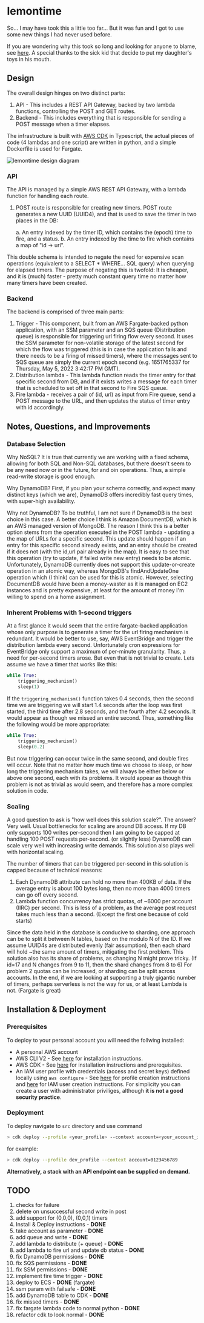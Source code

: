 # lemontime

So... I may have took this a little too far... But it was fun and I got to use some new things I had never used before.

If you are wondering why this took so long and looking for anyone to blame, see [here](https://www.youtube.com/watch?v=2Xq2fZCs2oU). A special thanks to the sick kid that decide to put my daughter's toys in his mouth.

## Design

The overall design hinges on two distinct parts:

1. API - This includes a REST API Gateway, backed by two lambda functions, controlling the POST and GET routes.
1. Backend - This includes everything that is responsible for sending a POST message when a timer elapses.

The infrastructure is built with [AWS CDK](https://aws.amazon.com/cdk/) in Typescript, the actual pieces of code (4 lambdas and one script) are written in python, and a simple Dockerfile is used for Fargate.

![lemontime design diagram](assets/lemontime_design.jpeg 'Design Diagram')

### API

The API is managed by a simple AWS REST API Gateway, with a lambda function for handling each route.

1. POST route is responsible for creating new timers. POST route generates a new UUID (UUID4), and that is used to save the timer in two places in the DB:

    a. An entry indexed by the timer ID, which contains the (epoch) time to fire, and a status.
    b. An entry indexed by the time to fire which contains a map of "id -> url".

This double schema is intended to negate the need for expensive scan operations (equivalent to a SELECT \* WHERE... SQL query) when querying for elapsed timers. The purpose of negating this is twofold: It is cheaper, and it is (much) faster - pretty much constant query time no matter how many timers have been created.

### Backend

The backend is comprised of three main parts:

1. Trigger - This component, built from an AWS Fargate-backed python application, with an SSM parameter and an SQS queue (Distribution queue) is responsible for triggering url firing flow every second. It uses the SSM parameter for non-volatile storage of the latest second for which the flow was triggered (this is in case the application fails and there needs to be a firing of missed timers), where the messages sent to SQS queue are simply the current epoch second (e.g. 1651765337 for Thursday, May 5, 2022 3:42:17 PM GMT).
1. Distribution lambda - This lambda function reads the timer entry for that specific second from DB, and if it exists writes a message for each timer that is scheduled to set off in that second to Fire SQS queue.
1. Fire lambda - receives a pair of (id, url) as input from Fire queue, send a POST message to the URL, and then updates the status of timer entry with id accordingly.

## Notes, Questions, and Improvements

### Database Selection

Why NoSQL? It is true that currently we are working with a fixed schema, allowing for both SQL and Non-SQL databases, but there doesn't seem to be any need now or in the future, for and oin operations. Thus, a simple read-write storage is good enough.

Why DynamoDB? First, if you plan your schema correctly, and expect many distinct keys (which we are), DynamoDB offers incredibly fast query times, with super-high availability.

Why not DynamoDB? To be truthful, I am not sure if DynamoDB is the best choice in this case. A better choice I think is Amazon DocumentDB, which is an AWS managed version of MongoDB. The reason I think this is a better option stems from the operation executed in the POST lambda - updating a the map of URLs for a specific second. This update should happen if an entry for this specific second already exists, and an entry should be created if it does not (with the id,url pair already in the map). It is easy to see that this operation (try to update, if failed write new entry) needs to be atomic. Unfortunately, DynamoDB currently does not support this update-or-create operation in an atomic way, whereas MongoDB's findAndUpdateOne operation which (I think) can be used for this is atomic. However, selecting DocumentDB would have been a money-waster as it is managed on EC2 instances and is pretty expensive, at least for the amount of money I'm willing to spend on a home assignment.

### Inherent Problems with 1-second triggers

At a first glance it would seem that the entire fargate-backed application whose only purpose is to generate a timer for the url firing mechanism is redundant. It would be better to use, say, AWS EventBridge and trigger the distribution lambda every second. Unfortunately cron expressions for EventBridge only support a maximum of per-minute granularity. Thus, a need for per-second timers arose. But even that is not trivial to create. Lets assume we have a timer that works like this:

```python
while True:
    triggering_mechanism()
    sleep(1)
```

If the `triggering_mechanism()` function takes 0.4 seconds, then the second time we are triggering we will start 1.4 seconds after the loop was first started, the third time after 2.8 seconds, and the fourth after 4.2 seconds. It would appear as though we missed an entire second. Thus, something like the following would be more appropriate:

```python
while True:
    triggering_mechanism()
    sleep(0.2)
```

But now triggering can occur twice in the same second, and double fires will occur. Note that no matter how much time we choose to sleep, or how long the triggering mechanism takes, we will always be either below or above one second, each with its problems. It would appear as though this problem is not as trivial as would seem, and therefore has a more complex solution in code.

### Scaling

A good question to ask is "how well does this solution scale?". The answer? Very well. Usual bottlenecks for scaling are around DB access. If my DB only supports 100 writes per-second then I am going to be capped at handling 100 POST requests per-second. (or slightly less) DynamoDB can scale very well with increasing write demands. This solution also plays well with horizontal scaling.

The number of timers that can be triggered per-second in this solution is capped because of technical reasons:

1. Each DynamoDB attribute can hold no more than 400KB of data. If the average entry is about 100 bytes long, then no more than 4000 timers can go off every second.
1. Lambda function concurrency has strict quotas, of ~6000 per account (IIRC) per second. This is less of a problem, as the average post request takes much less than a second. (Except the first one because of cold starts)

Since the data held in the database is conducive to sharding, one approach can be to split it between N tables, based on the modulo N of the ID. If we assume UUID4s are distributed evenly (fair assumption), then each shard will hold ~the same amount of timers, mitigating the first problem. This solution also has its share of problems, as changing N might prove tricky. (If id=17 and N changes from 9 to 11, then the shard changes from 8 to 6) For problem 2 quotas can be increased, or sharding can be split across accounts. In the end, if we are looking at supporting a truly gigantic number of timers, perhaps serverless is not the way for us, or at least Lambda is not. (Fargate is great)

## Installation & Deployment

### Prerequisites

To deploy to your personal account you will need the follwing installed:

-   A personal AWS account
-   AWS CLI V2 - See [here](https://docs.aws.amazon.com/cli/latest/userguide/getting-started-install.html) for installation instructions.
-   AWS CDK - See [here](https://docs.aws.amazon.com/cdk/v2/guide/getting_started.html) for installation instructions and prerequisites.
-   An IAM user profile with credentials (access and secret keys) defined locally using `aws configure` - See [here](https://docs.aws.amazon.com/cli/latest/userguide/cli-configure-profiles.html) for profile creation instructions and [here](https://www.youtube.com/watch?v=vucdm8BWFu0) for IAM user creation instructions. For simplicity you can create a user with administrator priviliges, although **it is not a good security practice**.

### Deployment

To deploy navigate to `src` directory and use command

```bash
> cdk deploy --profile <your_profile> --context account=<your_account_id>
```

for example:

```bash
> cdk deploy --profile dev_profile --context account=0123456789
```

**Alternatively, a stack with an API endpoint can be supplied on demand.**

## TODO

1. checks for failure
1. delete on unsuccessful second write in post
1. add support for (0,0,0), (0,0,1) timers
1. Install & Deploy instructions - **DONE**
1. take account as parameter - **DONE**
1. add queue and write - **DONE**
1. add lambda to distribute (+ queue) - **DONE**
1. add lambda to fire url and update db status - **DONE**
1. fix DynamoDB permissions - **DONE**
1. fix SQS permissions - **DONE**
1. fix SSM permissions - **DONE**
1. implement fire time trigger - **DONE**
1. deploy to ECS - **DONE** (fargate)
1. ssm param with failsafe - **DONE**
1. add DynamoDB table to CDK - **DONE**
1. fix missed timers - **DONE**
1. fix fargate lambda code to normal python - **DONE**
1. refactor cdk to look normal - **DONE**
